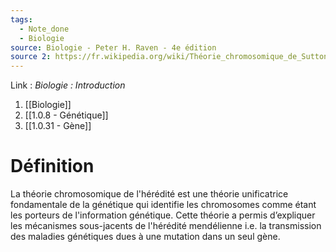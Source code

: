 ```yaml
---
tags:
  - Note_done
  - Biologie
source: Biologie - Peter H. Raven - 4e édition
source 2: https://fr.wikipedia.org/wiki/Théorie_chromosomique_de_Sutton_et_Boveri#:~:text=La%20théorie%20chromosomique%20de%20Sutton,porteurs%20de%20l%27information%20génétique.
---
```


Link :
_Biologie : Introduction_
1. [[Biologie]]
2. [[1.0.8 - Génétique]]
3. [[1.0.31 - Gène]]

# Définition
La théorie chromosomique de l'hérédité est une théorie unificatrice fondamentale de la génétique qui identifie les chromosomes comme étant les porteurs de l'information génétique. Cette théorie a permis d’expliquer les mécanismes sous-jacents de l'hérédité mendélienne i.e. la transmission des maladies génétiques dues à une mutation dans un seul gène.